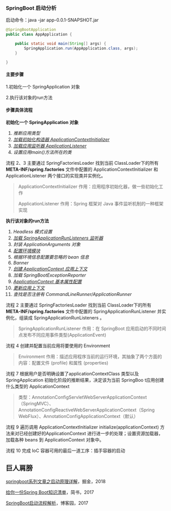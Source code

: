 ### SpringBoot 启动分析

启动命令：java -jar app-0.0.1-SNAPSHOT.jar

```java
@SpringBootApplication
public class AppApplication {

    public static void main(String[] args) {
        SpringApplication.run(AppApplication.class, args);
    }

}
```

#### 主要步骤

1.初始化一个 SpringApplication 对象

2.执行该对象的run方法

#### 步骤具体流程

**初始化一个 SpringApplication 对象**

1. *推断应用类型*
2. *<u>加载初始化构造器 ApplicationContextInitializer</u>*
3. *<u>加载应用监听器 ApplicationListener</u>*
4. *设置应用main()方法所在的类*

流程 2、3 主要通过 SpringFactoriesLoader 找到当前 ClassLoader下的所有 **META-INF/spring.factories** 文件中配置的 ApplicationContextInitializer 和 ApplicationListener 两个接口的实现类并实例化。

> ApplicationContextInitializer 作用：应用程序初始化器，做一些初始化工作
>
> ApplicationListener 作用：Spring 框架对 Java 事件监听机制的一种框架实现



**执行该对象的run方法**

1. *Headless 模式设置*
2. *<u>加载 SpringApplicationRunListeners 监听器</u>*
3. *封装 ApplicationArguments 对象*
4. *<u>配置环境模块</u>*
5. *根据环境信息配置要忽略的 bean 信息*
6. *Banner*
7. *<u>创建 ApplicationContext 应用上下文</u>*
8. *加载 SpringBootExceptionReporter*
9. *<u>ApplicationContext 基本属性配置</u>*
10. *<u>更新应用上下文</u>*
11. *查找是否注册有 CommandLineRunner/ApplicationRunner*



流程 2 主要通过 SpringFactoriesLoader 找到当前 ClassLoader下的所有 **META-INF/spring.factories** 文件中配置的 SpringApplicationRunListener 并实例化，组装成  SpringApplicationRunListeners 。

> SpringApplicationRunListener 作用：在 SpringBoot 应用启动的不同时间点发布不同应用事件类型(ApplicationEvent)

流程 4 创建并配置当前应用将要使用的 Environment

> Environment 作用：描述应用程序当前的运行环境，其抽象了两个方面的内容：配置文件 (profile) 和属性 (properties) 

流程 7 根据用户是否明确设置了applicationContextClass 类型以及 SpringApplication 初始化阶段的推断结果，决定该为当前 SpringBoo t应用创建什么类型的 ApplicationContext

> 类型：AnnotationConfigServletWebServerApplicationContext（SpringMVC）、AnnotationConfigReactiveWebServerApplicationContext（Spring WebFlux）、AnnotationConfigApplicationContext（默认）

流程 9 遍历调用 ApplicationContextInitializer initialize(applicationContext) 方法来对已经创建好的ApplicationContext 进行进一步的处理；设置资源加载器，加载各种 beans 到 ApplicationContext 对象中。

流程 10 完成 IoC 容器可用的最后一道工序：插手容器的启动



## 巨人肩膀

[springboot系列文章之启动原理详解](https://juejin.im/post/5b79a6e651882542aa1b2c22)，掘金，2018

[给你一份Spring Boot知识清单](https://www.jianshu.com/p/83693d3d0a65)，简书，2017

[SpringBoot启动流程解析](https://www.cnblogs.com/trgl/p/7353782.html)，博客园，2017
